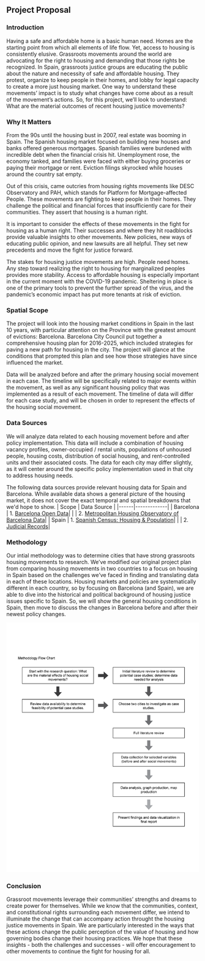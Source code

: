 ## Project Proposal

### Introduction
Having a safe and affordable home is a basic human need. Homes are the starting point from which all elements of life flow. Yet, access to housing is consistently elusive. Grassroots movements around the world are advocating for the right to housing and demanding that those rights be recognized. In Spain, grassroots justice groups are educating the public about the nature and necessity of safe and affordable housing. They protest, organize to keep people in their homes, and lobby for legal capacity to create a more just housing market. One way to understand these movements’ impact is to study what changes have come about as a result of the movement’s actions. So, for this project, we’ll look to understand: What are the material outcomes of recent housing justice movements?

### Why It Matters

From the 90s until the housing bust in 2007, real estate was booming in Spain. The Spanish housing market focused on building new houses and banks offered generous mortgages. Spanish families were burdened with incredible debt when the financial crisis hit. Unemployment rose, the economy tanked, and families were faced with either buying groceries or paying their mortgage or rent. Eviction filings skyrocked while houses around the country sat empty. 

Out of this crisis, came outcries from housing rights movements like DESC Observatory and PAH, which stands for Platform for Mortgage-affected People. These movements are fighting to keep people in their homes. They challenge the political and financial forces that insufficiently care for their communities. They assert that housing is a human right.
 
It is important to consider the effects of these movements in the fight for housing as a human right. Their successes and where they hit roadblocks provide valuable insights to other movements. New policies, new ways of educating public opinion, and new lawsuits are all helpful. They set new precedents and move the fight for justice forward.
 
The stakes for housing justice movements are high. People need homes. Any step toward realizing the right to housing for marginalized peoples provides more stability.  Access to affordable housing is especially important in the current moment with the COVID-19 pandemic. Sheltering in place is one of the primary tools to prevent the further spread of the virus, and the pandemic’s economic impact has put more tenants at risk of eviction.

### Spatial Scope
The project will look into the housing market conditions in Spain in the last 10 years, with particular attention on the Province with the greatest amount of evictions: Barcelona. Barcelona City Council put together a comprehensive housing plan for 2016-2025, which included strategies for paving a new path for housing in the city. The project will glance at the conditions that prompted this plan and see how those strategies have since influenced the market.

Data will be analyzed before and after the primary housing social movement in each case. The timeline will be specifically related to major events within the movement, as well as any significant housing policy that was implemented as a result of each movement. The timeline of data will differ for each case study, and will be chosen in order to represent the effects of the housing social movement. 

### Data Sources
We will analyze data related to each housing movement before and after policy implementation. This data will include a combination of housing vacancy profiles, owner-occupied / rental units, populations of unhoused people, housing costs, distribution of social housing, and rent-controlled units and their associated costs. The data for each city may differ slightly, as it will center around the specific policy implementation used in that city to address housing needs. 

The following data sources provide relevant housing data for Spain and Barcelona. While available data shows a general picture of the housing market, it does not cover the exact temporal and spatial breakdowns that we'd hope to show. 
| Scope | Data Source |
|------|-------------|
| Barcelona | 1. [Barcelona Open Data](https://opendata-ajuntament.barcelona.cat/data/en/organization/habitatge?page=1)|
|                  | 2. [Metropolitan Housing Observatory of Barcelona Data](https://www.ohb.cat/#vis)|
| Spain | 1. [Spanish Census: Housing & Population](https://www.ine.es/censos2011/tablas/InformeAccesibilidad.do)|
|                  | 2. [Judicial Records](https://www.poderjudicial.es/cgpj/es/Temas/Estadistica-Judicial/Estudios-e-Informes/Efecto-de-la-Crisis-en-los-organos-judiciales/)|


### Methodology 
Our intial methodology was to determine cities that have strong grassroots housing movements to research. We’ve modified our original project plan from comparing housing movements in two countries to a focus on housing in Spain based on the challenges we’ve faced in finding and translating data in each of these locations. Housing markets and policies are systematically different in each country, so by focusing on Barcelona (and Spain), we are able to dive into the historical and political background of housing justice issues specific to Spain. So, we will show the general housing conditions in Spain, then move to discuss the changes in Barcelona before and after their newest policy changes.

![plot](Images/up206a%20Project%20Methodology%20Flow%20Chart.png)

### Conclusion
Grassroot movements leverage their communities’ strengths and dreams to create power for themselves. While we know that the communities, context, and constitutional rights surrounding each movement differ, we intend to illuminate the change that can accompany action throught the housing justice movements in Spain. We are particularly interested in the ways that these actions change the public perception of the value of housing and how governing bodies change their housing practices. We hope that these insights - both the challenges and successes - will offer encouragement to other movements to continue the fight for housing for all. 
